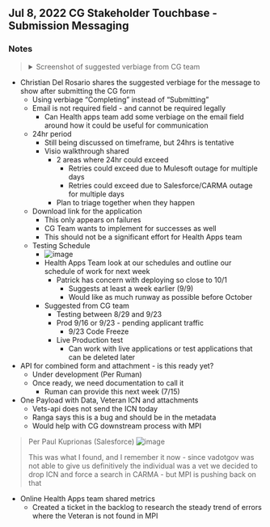 ## Jul 8, 2022 CG Stakeholder Touchbase - Submission Messaging

### Notes

><details>
>  
>  <Summary>Screenshot of suggested verbiage from CG team</Summary>
>  
>  ![image](https://user-images.githubusercontent.com/92328831/178042645-e63a687d-3fe9-464b-9cd8-7e40939f0c7e.png)>
>
</details> 

- Christian Del Rosario shares the suggested verbiage for the message to show after submitting the CG form
     - Using verbiage “Completing” instead of “Submitting”
     - Email is not required field - and cannot be required legally
          - Can Health apps team add some verbiage on the email field around how it could be useful for communication
     - 24hr period
          - Still being discussed on timeframe, but 24hrs is tentative
          - Visio walkthrough shared
               - 2 areas where 24hr could exceed
                    - Retries could exceed due to Mulesoft outage for multiple days
                    - Retries could exceed due to Salesforce/CARMA outage for multiple days
               - Plan to triage together when they happen
     - Download link for the application
          - This only appears on failures
          - CG Team wants to implement for successes as well
          - This should not be a significant effort for Health Apps team
     - Testing Schedule
          - ![image](https://user-images.githubusercontent.com/92328831/178043246-049ebf69-b3a8-49d9-9091-5d0cc6e8edd7.png)
          - Health Apps Team look at our schedules and outline our schedule of work for next week
               - Patrick has concern with deploying so close to 10/1
                    - Suggests at least a week earlier (9/9)
                    - Would like as much runway as possible before October
          - Suggested from CG team
               - Testing between 8/29 and 9/23
               - Prod 9/16 or 9/23 - pending applicant traffic
                    - 9/23 Code Freeze
               - Live Production test
                    - Can work with live applications or test applications that can be deleted later
- API for combined form and attachment - is this ready yet?
     - Under development (Per Ruman)
     - Once ready, we need documentation to call it
          - Ruman can provide this next week (7/15)
- One Payload with Data, Veteran ICN and attachments
     - Vets-api does not send the ICN today
     - Ranga says this is a bug and should be in the metadata
     - Would help with CG downstream process with MPI

>Per Paul Kuprionas (Salesforce)
>![image](https://user-images.githubusercontent.com/92328831/178042305-7e324615-6fe8-495e-8d6e-71894d2d4a13.png)
>
>This was what I found, and I remember it now - since vadotgov was not able to give us definitively the individual was a vet we decided to drop ICN and force a search in CARMA - but MPI is pushing back on that

- Online Health Apps team shared metrics
     - Created a ticket in the backlog to research the steady trend of errors where the Veteran is not found in MPI

